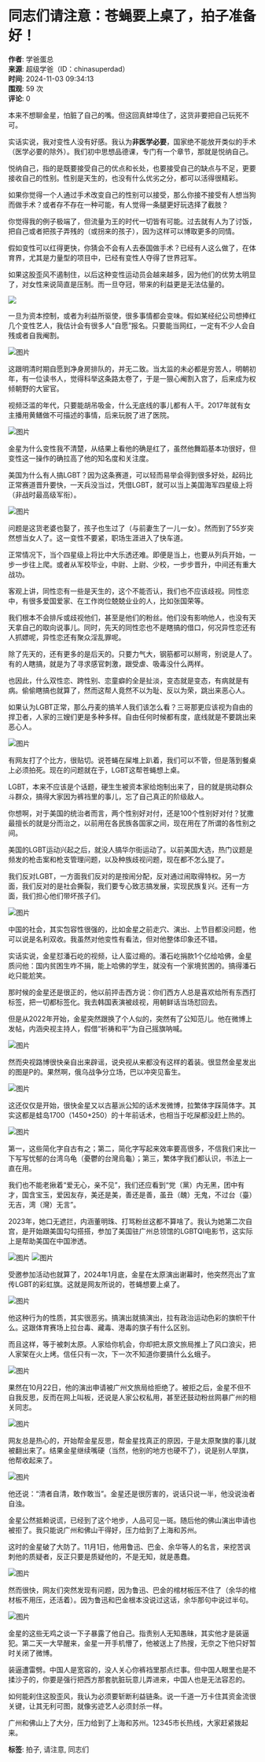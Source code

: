 # 同志们请注意：苍蝇要上桌了，拍子准备好！

**作者**: 学爸蛋总  
**来源**: 超级学爸（ID：chinasuperdad）  
**时间**: 2024-11-03 09:34:13  
**围观**: 59 次  
**评论**: 0  

本来不想聊金星，怕脏了自己的嘴。但这回真蚌埠住了，这货非要把自己玩死不可。

实话实说，我对变性人没有好感。我认为**非医学必要**，国家绝不能放开类似的手术（医学必要的除外）。我们初中思想品德课，专门有一个章节，那就是悦纳自己。

悦纳自己，指的是既要接受自己的优点和长处，也要接受自己的缺点与不足，更要接收自己的性别。性别是天生的，也没有什么优劣之分，都可以活得很精彩。

如果你觉得一个人通过手术改变自己的性别可以接受，那么你接不接受有人想当狗而做手术？或者存不存在一种可能，有人觉得一条腿更好玩选择了截肢？

你觉得我的例子极端了，但流量为王的时代一切皆有可能。过去就有人为了讨饭，把自己或者把孩子弄残的（或拐来的孩子），因为这样可以博取更多的同情。

假如变性可以红得更快，你猜会不会有人去泰国做手术？已经有人这么做了，在体育界，尤其是力量型的项目中，已经有变性人夺得了世界冠军。

如果这股歪风不遏制住，以后这种变性运动员会越来越多，因为他们的优势太明显了，对女性来说简直是压制。而一旦夺冠，带来的利益更是无法估量的。

![](/d/file/2024-11-03/2643.jpg)

一旦为资本控制，或者为利益所驱使，很多事情都会变味。假如某经纪公司想捧红几个变性艺人，我估计会有很多人“自愿”报名。只要能当网红，一定有不少人会自残或者自我阉割。

![图片](/d/file/2024-11-03/2644.jpg)

这跟明清时期自愿到净身房排队的，并无二致。当太监的未必都是穷苦人，明朝初年，有一位读书人，觉得科举这条路太卷了，于是一狠心阉割入宫了，后来成为权倾朝野的大宦官。

视频泛滥的年代，只要能胡吊吸金，什么无底线的事儿都有人干。2017年就有女主播用黄鳝做不可描述的事情，后来玩脱了进了医院。

![图片](/d/file/2024-11-03/2645.png)

金星为什么变性我不清楚，从结果上看他的确是红了，虽然他舞蹈基本功很好，但变性这一操作的确拉高了他的知名度和关注度。

美国为什么有人搞LGBT？因为这条赛道，可以轻而易举会得到很多好处，起码比正常赛道晋升要快，一天兵没当过，凭借LGBT，就可以当上美国海军四星级上将（非战时最高级军衔）。

![图片](/d/file/2024-11-03/2646.png)

问题是这货老婆也娶了，孩子也生过了（与前妻生了一儿一女）。然而到了55岁突然想当女人了。这一变性不要紧，职场生涯进入了快车道。

正常情况下，当个四星级上将比中大乐透还难。即便是当上，也要从列兵开始，一步一步往上爬。或者从军校毕业，中尉、上尉、少校，一步步晋升，中间还有重大战功。

客观上讲，同性恋有一些是天生的，这个不能否认，我们也不应该歧视。同性恋中，有很多爱国爱家、在工作岗位兢兢业业的人，比如张国荣等。

我们根本不会排斥或歧视他们，甚至是他们的粉丝。他们没有影响他人，也没有天天拿自己的取向说事儿。同时，先天的同性恋也不是瞎搞的借口，何况异性恋还有人抓嫖呢，异性恋还有聚众淫乱罪呢。

除了先天的，还有更多的是后天的。只要力气大，钢筋都可以掰弯，别说是人了。有的人瞎搞，就是为了寻求感官刺激，跟受虐、吸毒没什么两样。

也因此，什么双性恋、跨性别、恋童癖的全是扯淡，变态就是变态，有病就是有病。偷偷瞎搞也就算了，然而这帮人竟然不以为耻、反以为荣，跳出来恶心人。

如果认为LGBT正常，那么丹麦的搞羊人我们该怎么看？三哥那更应该视为自由的捍卫者，人家的三嫂们更是多种多样。自由任何时候都有度，底线就是不要跳出来恶心人。

![图片](/d/file/2024-11-03/2647.png)

有网友打了个比方，很贴切。说苍蝇在屎堆上趴着，我们可以不管，但是落到餐桌上必须拍死。现在的问题就在于，LGBT这帮苍蝇想上桌。

LGBT，本来不应该是个话题，硬生生被资本家给炮制出来了，目的就是挑动群众斗群众，搞得大家因为裤裆里的事儿，忘了自己真正的阶级敌人。

你想啊，对于美国的统治者而言，两个性别好对付，还是100个性别好对付？犹撒最擅长的就是分而治之，以前用在各民族各国家之间，现在用在了所谓的各性别之间。

美国的LGBT运动兴起之后，就没人搞华尔街运动了。以前美国大选，热门议题是频发的枪击案和枪支管理问题，以及种族歧视问题，现在都不怎么提了。

我们反对LGBT，一方面我们反对的是按闹分配，反对通过闹取得特权。另一方面，我们反对的是社会撕裂，我们要专心致志搞发展，实现民族复兴。还有一方面，我们担心他们带坏孩子们。

![图片](/d/file/2024-11-03/2648.png)

中国的社会，其实包容性很强的，比如金星之前走穴、演出、上节目都没问题，他可以说是名利双收。我虽然对他变性有看法，但对他整体印象还不错。

实话实说，金星怼潘石屹的视频，让人蛮过瘾的。潘石屹捐款1个亿给哈佛，金星质问他：国内贫困生咋不捐，能上哈佛的学生，就没有一个家境贫困的。搞得潘石屹只能尬笑。

那时候的金星还是很正的，他以前抨击西方说：你们西方人总是喜欢给所有东西打标签，把一切都标签化。我去韩国表演被歧视，用朝鲜话当场怼回去。

但是从2022年开始，金星突然跟换了个人似的，突然有了公知范儿。他在微博上发帖，内涵央视主持人，假借“祈祷和平”为自己摇旗呐喊。

![图片](/d/file/2024-11-03/2649.png)

然而央视路博很快亲自出来辟谣，说央视从来都没有这样的着装。很显然金星发出的图是P的。果然啊，俄乌战争分立场，巴以冲突见畜生。

![图片](/d/file/2024-11-03/2650.png)

这还仅仅是开始，很快金星又以古墓派公知的话术发微博，拉繁体字踩简体字。其实这都是蛙岛1700（1450+250）的十年前话术，也相当于吃屎都没赶上热的。

![图片](/d/file/2024-11-03/2651.png)

第一，这些简化字自古有之；第二，简化字写起来效率要高很多，不信我们来比一下写写忧郁的台湾乌龟（憂鬱的台灣烏龜）；第三，繁体字我们都认识，书法上一直在用。

我们也不能老揪着“爱无心，亲不见”，我们还应看到“党（黨）内无黑，团中有才，国含宝玉，爱因友存，美还是美，善还是善，虽丑（醜）无鬼，不过台（臺）无吉，湾（灣）无言”。

2023年，她口无遮拦，内涵董明珠、打骂粉丝这都不算啥了。我认为她第二次自宫，是开始跟美国勾勾搭搭，参加了美国驻广州总领馆的LGBTQI电影节，这实际上是帮助美国在中国渗透。

![图片](/d/file/2024-11-03/2652.png)
![图片](/d/file/2024-11-03/2653.png)

受邀参加活动也就算了，2024年1月底，金星在太原演出谢幕时，他突然亮出了宣传LGBT的彩虹旗。这就是网友所说的，苍蝇想要上桌了。

![图片](/d/file/2024-11-03/2654.png)

他这种行为的性质，其实很恶劣。搞演出就搞演出，拉有政治运动色彩的旗帜干什么。这跟体育赛场上拉台毒、藏毒、港毒的旗子有什么区别。

而且这样，等于被刺太原。人家给你机会，你却把太原文旅局推上了风口浪尖，把人家架在火上烤。信任只有一次，下一次不知道你要搞什么幺蛾子。

![图片](/d/file/2024-11-03/2655.png)

果然在10月22日，他的演出申请被广州文旅局给拒绝了。被拒之后，金星不但不自我反思，反而在网上叫板，还说是人家公权私用，甚至还鼓动粉丝网暴广州的相关同志。

![图片](/d/file/2024-11-03/2656.png)

网友总是热心的，开始帮金星反思，帮金星找真正的原因，于是太原聚旗的事儿就被翻出来了。结果金星继续嘴硬（当然，他别的地方也硬不了），说是别人举旗，他帮收起来了。

![图片](/d/file/2024-11-03/2657.png)

他还说：“清者自清，敢作敢当”。金星还是很厉害的，说话只说一半，他没说浊者自浊。

金星公然抵赖说谎，已经到了这个地步，人品可见一斑。随后他的佛山演出申请也被拒了。我只能说广州和佛山干得好，压力给到了上海和苏州。

这时的金星破了大防了。11月1日，他用鲁迅、巴金、余华等人的名言，来挖苦讽刺他的质疑者，反正只要是质疑他的，不是无知，就是愚蠢。

![图片](/d/file/2024-11-03/2658.png)

然而很快，网友们突然发现有问题，因为鲁迅、巴金的棺材板压不住了（余华的棺材板不用压，还活着）。因为鲁迅和巴金根本没说过这话，余华那句中说过半句。

![图片](/d/file/2024-11-03/2659.png)

金星的这些无鸡之谈一下子暴露了他自己。指责别人无知愚昧，其实他才是装逼犯。第二天一大早醒来，金星一开手机懵了，他被送上了热搜，无奈之下他只好暂时关闭了微博。

装逼遭雷劈。中国人是宽容的，没人关心你裤裆里那点烂事。但中国人眼里也是不揉沙子的，你要是强行把西方那套肮脏玩意儿弄进来，中国人也是无法容忍的。

如何能刹住这股歪风，我认为必须要斩断利益链条。说一千道一万卡住其资金流很关键，让其无利可图，就像劣迹艺人必须封杀一样。

广州和佛山上了大分，压力给到了上海和苏州。12345市长热线，大家赶紧拨起来。

**标签**: 拍子, 请注意, 同志们